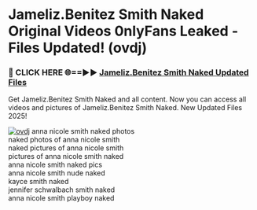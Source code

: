 # Jameliz.Benitez Smith Naked Original Videos 0nlyFans Leaked - Files Updated! (ovdj)

<h3>🔴 CLICK HERE 🌐==►► <a href="https://tinyurl.com/up5wt9bj" rel="nofollow">Jameliz.Benitez Smith Naked Updated Files</a></h3>

Get Jameliz.Benitez Smith Naked and all content. Now you can access all videos and pictures of Jameliz.Benitez Smith Naked. New Updated Files 2025!

[![ovdj](https://i.imgur.com/ABiUzMV.gif)](https://tinyurl.com/up5wt9bj)
anna nicole smith naked photos<br>
naked photos of anna nicole smith<br>
naked pictures of anna nicole smith<br>
pictures of anna nicole smith naked<br>
anna nicole smith naked pics<br>
anna nicole smith nude naked<br>
kayce smith naked<br>
jennifer schwalbach smith naked<br>
anna nicole smith playboy naked
